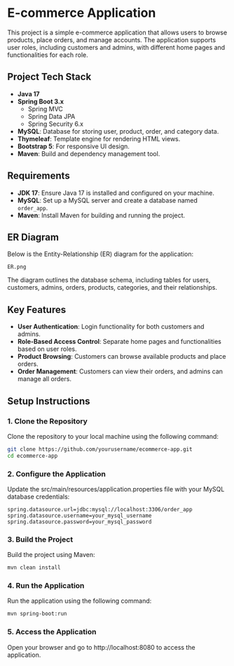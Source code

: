 # E-commerce Application

This project is a simple e-commerce application that allows users to browse products, place orders, and manage accounts. The application supports user roles, including customers and admins, with different home pages and functionalities for each role.

## Project Tech Stack

- **Java 17**
- **Spring Boot 3.x**
    - Spring MVC
    - Spring Data JPA
    - Spring Security 6.x
- **MySQL**: Database for storing user, product, order, and category data.
- **Thymeleaf**: Template engine for rendering HTML views.
- **Bootstrap 5**: For responsive UI design.
- **Maven**: Build and dependency management tool.

## Requirements

- **JDK 17**: Ensure Java 17 is installed and configured on your machine.
- **MySQL**: Set up a MySQL server and create a database named `order_app`.
- **Maven**: Install Maven for building and running the project.

## ER Diagram
Below is the Entity-Relationship (ER) diagram for the application:

`ER.png`

The diagram outlines the database schema, including tables for users, customers, admins, orders, products, categories, and their relationships.

## Key Features

- **User Authentication**: Login functionality for both customers and admins.
- **Role-Based Access Control**: Separate home pages and functionalities based on user roles.
- **Product Browsing**: Customers can browse available products and place orders.
- **Order Management**: Customers can view their orders, and admins can manage all orders.


## Setup Instructions

### 1. Clone the Repository

Clone the repository to your local machine using the following command:

```bash
git clone https://github.com/yourusername/ecommerce-app.git
cd ecommerce-app
```

### 2. Configure the Application
Update the src/main/resources/application.properties file with your MySQL database credentials:

```properties
spring.datasource.url=jdbc:mysql://localhost:3306/order_app
spring.datasource.username=your_mysql_username
spring.datasource.password=your_mysql_password
```

### 3. Build the Project
Build the project using Maven:
```bash
mvn clean install
```

### 4. Run the Application
Run the application using the following command:
```bash
mvn spring-boot:run
```
### 5. Access the Application
Open your browser and go to http://localhost:8080 to access the application.


